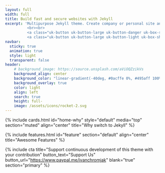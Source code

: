 ```yaml
---
layout: full
width: full
title: Build fast and secure websites with Jekyll
excerpt: 'Multipurpose Jekyll theme. Create company or personal site and host on GitHub for free.
          <br><br>
          <a class="uk-button uk-button-large uk-button-danger uk-box-shadow-medium hvr-up" href="https://github.com/ivanchromjak/jekyll-theme-plus/fork"><span uk-icon="github"></span> Fork on GitHub</a> &nbsp;
          <a class="uk-button uk-button-large uk-button-light uk-box-shadow-medium hvr-up" href="https://github.com/ivanchromjak/jekyll-theme-plus/fork"><span uk-icon="copy"></span> Documentation</a>'
navbar:
  sticky: true
  animation: true
  style: light
  transparent: false
header:
    # background_image: https://source.unsplash.com/aViOQZzikVs
    background_align: center
    background_color: "linear-gradient(-40deg, #0acffe 0%, #495aff 100%)"
    background_overlay: true
    color: light
    align: left
    search: true
    height: full-
    image: /assets/icons/rocket-2.svg
---
```


{% include cards.html id="home-why" style="default" media="top" section="muted" align="center" title="Why switch to Jekyll" %}

{% include features.html id="feature" section="default" align="center" title="Awesome Features" %}

{% include cta title="Support continuous development of this theme with your contribution" button_text="Support Us" button_url="https://www.paypal.me/ivanchromjak" blank="true" section="primary" %}




<!--

{% include cards.html id="home-right" style="" media="right" section="muted" %}

{% include cards.html id="home-next" style="primary" align="center" section="muted" %}

{% include instagram.html count="8" section="default" %}

background-image: linear-gradient(to right, #0acffe 0%, #495aff 100%);
background-image: linear-gradient(-225deg, #AC32E4 0%, #7918F2 48%, #4801FF 100%);
background-image: linear-gradient(-225deg, #A445B2 0%, #D41872 52%, #FF0066 100%); -->
